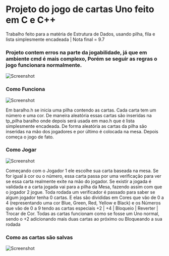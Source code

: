 <h1> Projeto do jogo de cartas Uno feito em C e C++ </h1>

<p> Trabalho feito para a matéria de Estrutura de Dados, usando pilha, fila e lista simplesmente encadeada | Nota final = 9.7 </p>
<h3> Projeto contem erros na parte da jogabilidade, já que em ambiente cmd é mais complexo, Porém se seguir as regras o jogo funcionara normalmente.</h3>

![Screenshot](https://i.postimg.cc/yNVwVph9/2020-08-07-22-37.png)

<h3> Como Funciona </h3>

![Screenshot](https://i.postimg.cc/q7jWgcQF/2020-08-07-22-35-02.png)

<p>Em baralho.h se inicia uma pilha contendo as cartas. Cada carta tem um número e uma cor. De maneira aleatória essas cartas são inseridas na tp_pilha baralho onde depois será usada em mao.h que é lista simplesmente encadeada.
De forma aleatória as cartas da pilha são inseridas na mão dos jogadores e por último é colocada na mesa.
Depois começa o jogo de fato. </p>

<h3> Como Jogar </h3>

![Screenshot](https://i.postimg.cc/bw07ffnp/2020-08-07-22-35-01.png)

<p> Começando com o Jogador 1 ele escolhe sua carta baseada na mesa.
Se for igual à cor ou o número, essa carta passa por uma verificação para ver se essa carta realmente exite na mão do jogador.
Se existir a jogada é validada e a carta jogada vai para a pilha da Mesa, fazendo assim com que o jogador 2 jogue. 
Toda rodada um verificador é passado para saber se algum jogador tenha 0 cartas.
E elas são divididas em Cores que vão de 0 a 4 (representando uma cor Blue, Green, Red, Yellow e Black) e os Números que vão de 0 a 9 tendo as cartas especiais +2 | +4 | Bloqueio | Reverter | Trocar de Cor. 
Todas as cartas funcionam como se fosse um Uno normal, sendo o +2 adicionando mais duas cartas ao próximo ou Bloqueando a sua rodada</p>

<h3> Como as cartas são salvas </h3>

![Screenshot](https://i.postimg.cc/pTr4j96L/2020-08-07-23-12.png)
